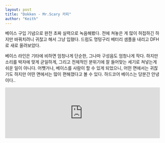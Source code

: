 ```yaml
---
layout: post
title: "Dokken - Mr.Scary 카피"
author: "Keith"
---
```



베이스 구입 기념으로 완전 초짜 실력으로 녹음해봤다. 전에 쳐놓은 게 많이 허접하긴 하지만 바꿔치려니 귀찮고 해서 그냥 입혔다. 드럼도 멍텅구리 베터리 샘플을 내리고 DFH로 새로 올려보았다. 

베이스 라인은 기타에 비하면 엄청나게 단순한, 그나마 구성음도 엄청나게 작다. 하지만 소리를 박자에 맞게 균일하게, 그리고 전체적인 분위기에 잘 들어맞는 세기로 쳐넣는게 쉬운 일이 아니다. 어쨋거나, 베이스를 사람이 할 수 있게 되었으니, 어떤 면에서는 귀찮기도 하지만 어떤 면에서는 많이 편해졌다고 볼 수 있다. 하드코어 베이스는 당분간 안녕이다..








<iframe width="100%" height="166" scrolling="no" frameborder="no" src="https://w.soundcloud.com/player/?url=https%3A//api.soundcloud.com/tracks/147021235&amp;color=ff5500&amp;auto_play=false&amp;hide_related=false&amp;show_artwork=true"></iframe>





